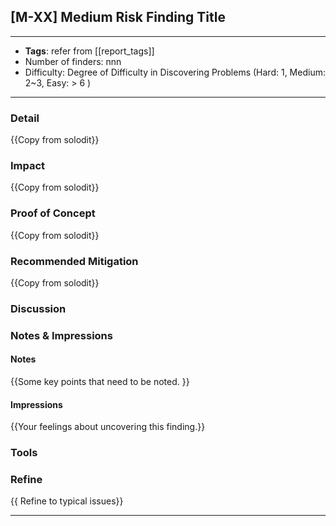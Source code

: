 ## [M-XX] Medium Risk Finding Title
----
- **Tags**: refer from [[report_tags]]
- Number of finders: nnn
- Difficulty: Degree of Difficulty in Discovering Problems (Hard: 1, Medium: 2~3, Easy: > 6 )
---
### Detail

{{Copy from solodit}}
### Impact

{{Copy from solodit}}
### Proof of Concept

{{Copy from solodit}}
### Recommended Mitigation

{{Copy from solodit}}

### Discussion


### Notes & Impressions

#### Notes 
{{Some key points that need to be noted. }}

#### Impressions
{{Your feelings about uncovering this finding.}}

### Tools
### Refine

{{ Refine to typical issues}}

---